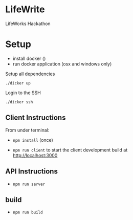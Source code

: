 # LifeWrite

LifeWorks Hackathon

# Setup
* install docker ()
* run docker application (osx and windows only)

Setup all dependencies

```
./dicker up
```

Login to the SSH

```
./dicker ssh
```

## Client Instructions

From under terminal: 
- `npm install` (once)

- `npm run client` to start the client development build at [http://localhost:3000](http://localhost:3000)


## API Instructions

- `npm run server`


## build

- `npm run build`

